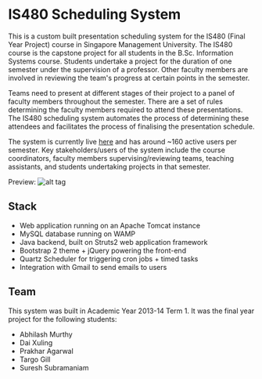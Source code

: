 # IS480 Scheduling System
This is a custom built presentation scheduling system for the IS480 (Final Year Project) course in Singapore Management University. The IS480 course is the capstone project for all students in the B.Sc. Information Systems course. Students undertake a project for the duration of one semester under the supervision of a professor. Other faculty members are involved in reviewing the team's progress at certain points in the semester.

Teams need to present at different stages of their project to a panel of faculty members throughout the semester. There are a set of rules determining the faculty members required to attend these presentations. The IS480 scheduling system automates the process of determining these attendees and facilitates the process of finalising the presentation schedule.

The system is currently live [here](http://202.161.45.168/is480-scheduling/welcome) and has around ~160 active users per semester. Key stakeholders/users of the system include the course coordinators, faculty members supervising/reviewing teams, teaching assistants, and students undertaking projects in that semester.

Preview:
![alt tag](http://i.imgur.com/KGfPJhd.png)

## Stack
- Web application running on an Apache Tomcat instance
- MySQL database running on WAMP
- Java backend, built on Struts2 web application framework
- Bootstrap 2 theme + jQuery powering the front-end
- Quartz Scheduler for triggering cron jobs + timed tasks
- Integration with Gmail to send emails to users

## Team
This system was built in Academic Year 2013-14 Term 1. It was the final year project for the following students:
- Abhilash Murthy
- Dai Xuling
- Prakhar Agarwal
- Targo Gill
- Suresh Subramaniam
